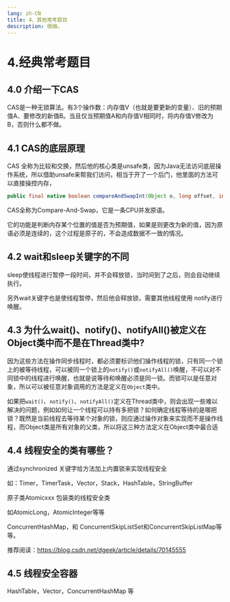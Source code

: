 ```yaml
---
lang: zh-CN
title: 4、其他常考题目
description: 很细。
---
```



# 4.经典常考题目

<p id="CAS"></p>

## 4.0 介绍一下CAS

CAS是一种无锁算法。有3个操作数：内存值V（也就是要更新的变量）、旧的预期值A、要修改的新值B。当且仅当预期值A和内存值V相同时，将内存值V修改为B，否则什么都不做。

<p id="CAS底层原理"></p>

## 4.1 CAS的底层原理

CAS 全称为比较和交换，然后他的核心类是unsafe类，因为Java无法访问底层操作系统，所以借助unsafe来帮我们访问，相当于开了一个后门，他里面的方法可以直接操控内存，

```Java
public final native boolean compareAndSwapInt(Object o, long offset, int expected, int x);
```


CAS全称为Compare-And-Swap，它是一条CPU并发原语。

它的功能是判断内存某个位置的值是否为预期值，如果是则更改为新的值，因为原语必须是连续的，这个过程是原子的，不会造成数据不一致的情况。

<p id="wait和sleep"></p>

## 4.2 wait和sleep关键字的不同

sleep使线程进行暂停一段时间，并不会释放锁，当时间到了之后，则会自动继续执行。

另外wait关键字也是使线程暂停，然后他会释放锁，需要其他线程使用 notify进行唤醒。

<p id="为什么在Thread类中"></p>

## 4.3 为什么wait()、notify()、notifyAll()被定义在Object类中而不是在Thread类中?

因为这些方法在操作同步线程时，都必须要标识他们操作线程的锁，只有同一个锁上的被等待线程，可以被同一个锁上的`notify()`或`notifyAll()`唤醒，不可以对不同锁中的线程进行唤醒，也就是说等待和唤醒必须是同一锁。而锁可以是任意对象，所以可以被任意对象调用的方法是定义在`Object`类中。

如果把`wait()`、`notify()`、`notifyAll()`定义在Thread类中，则会出现一些难以解决的问题，例如如何让一个线程可以持有多把锁？如何确定线程等待的是哪把锁？既然是当前线程去等待某个对象的锁，则应通过操作对象来实现而不是操作线程，而Object类是所有对象的父类，所以将这三种方法定义在Object类中最合适

<p id="线程安全的类"></p>

## 4.4 线程安全的类有哪些？

通过synchronized 关键字给方法加上内置锁来实现线程安全 

如：Timer，TimerTask，Vector，Stack，HashTable，StringBuffer

原子类Atomicxxx 包装类的线程安全类 

如AtomicLong，AtomicInteger等等 

ConcurrentHashMap，和 ConcurrentSkipListSet和ConcurrentSkipListMap等等。 

推荐阅读：https://blog.csdn.net/dgeek/article/details/70145555

<p id="线程安全容器"></p>


## 4.5 线程安全容器

HashTable，Vector，ConcurrentHashMap 等



